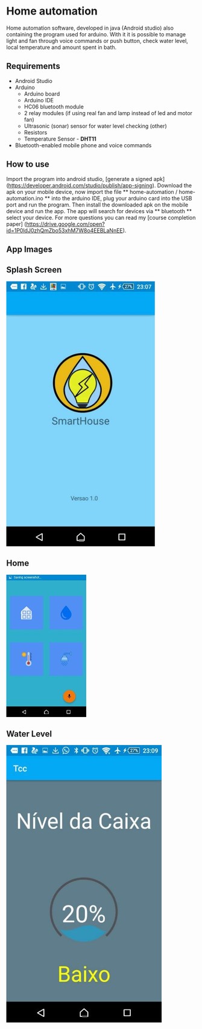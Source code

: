 # Home automation
Home automation software, developed in java (Android studio) also containing the program used for arduino. With it it is possible to manage light and fan through voice commands or push button, check water level, local temperature and amount spent in bath.

## Requirements

* Android Studio
* Arduino
    * Arduino board
    * Arduino IDE
    * HC06 bluetooth module
    * 2 relay modules (if using real fan and lamp instead of led and motor fan)
    * Ultrasonic (sonar) sensor for water level checking (other)
    * Resistors
    * Temperature Sensor - **DHT11**
* Bluetooth-enabled mobile phone and voice commands


## How to use
Import the program into android studio, [generate a signed apk] (https://developer.android.com/studio/publish/app-signing). Download the apk on your mobile device, now import the file ** home-automation / home-automation.ino ** into the arduino IDE, plug your arduino card into the USB port and run the program. Then install the downloaded apk on the mobile device and run the app. The app will search for devices via ** bluetooth ** select your device. For more questions you can read my [course completion paper] (https://drive.google.com/open?id=1P0ldJ0zhQmZbo53xhM7W8o4EEBLaNnEE).

## App Images

## Splash Screen
![Splash Screen](home-automation/images/images-027.png)
## Home
![Home](home-automation/images/images-028.png)
## Water Level
![Water level](home-automation/images/images-029.png)